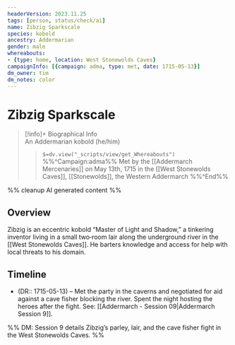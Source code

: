 ```yaml
---
headerVersion: 2023.11.25
tags: [person, status/check/ai]
name: Zibzig Sparkscale
species: kobold
ancestry: Addermarian
gender: male
whereabouts:
- {type: home, location: West Stonewolds Caves}
campaignInfo: [{campaign: adma, type: met, date: 1715-05-13}]
dm_owner: tim
dm_notes: color
---
```

# Zibzig Sparkscale
>[!info]+ Biographical Info  
> An Addermarian kobold (he/him)  
>> `$=dv.view("_scripts/view/get_Whereabouts")`  
>> %%^Campaign:adma%% Met by the [[Addermarch Mercenaries]] on May 13th, 1715 in the [[West Stonewolds Caves]], [[Stonewolds]], the Western Addermarch %%^End%%

%% cleanup AI generated content %%
## Overview
Zibzig is an eccentric kobold “Master of Light and Shadow,” a tinkering inventor living in a small two‑room lair along the underground river in the [[West Stonewolds Caves]]. He barters knowledge and access for help with local threats to his domain.

## Timeline
- (DR:: 1715-05-13) – Met the party in the caverns and negotiated for aid against a cave fisher blocking the river. Spent the night hosting the heroes after the fight. See: [[Addermarch - Session 09|Addermarch Session 9]].

%% DM: Session 9 details Zibzig’s parley, lair, and the cave fisher fight in the West Stonewolds Caves. %%
